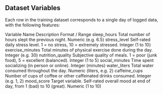 ## Dataset Variables

Each row in the training dataset corresponds to a single day of logged data, with the following features:

Variable Name	    Description	                                                                            Format / Range
sleep_hours	        Total number of hours slept the previous night.	                                        Numeric (e.g. 6.5)
stress_level	    Self-rated daily stress level. 1 = no stress, 10 = extremely stressed.	                Integer (1 to 10)
exercise_minutes	Total minutes of physical exercise done during the day.	                                Integer (e.g. 30)
nutrition_quality	Subjective quality of meals. 1 = poor (junk food), 5 = excellent (balanced).	        Integer (1 to 5)
social_minutes	    Time spent socializing (in person or online).	                                        Integer (minutes)
water_liters	    Total water consumed throughout the day.	                                            Numeric (liters, e.g. 2)
caffeine_cups	    Number of cups of coffee or other caffeinated drinks consumed.	                        Integer (e.g. 1, 2)
mood_score	        Target variable. Self-rated overall mood at end of day, from 1 (bad) to 10 (great).	    Numeric (1 to 10)
